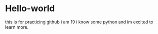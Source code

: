 # Hello-world
this is for practicing github
i am 19 i know some python and im excited to learn more.
